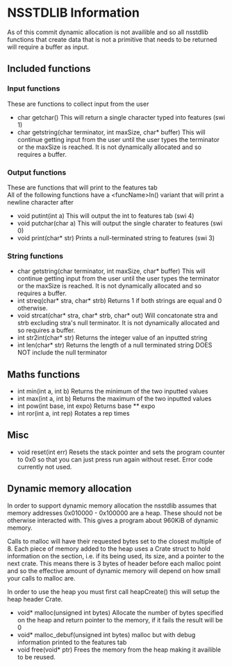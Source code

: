 # NSSTDLIB Information
As of this commit dynamic allocation is not availible and so all nsstdlib functions that create data that is not a primitive that needs to be returned will require a buffer as input.  

## Included functions
### Input functions  
These are functions to collect input from the user  
  - char getchar()                                                      This will return a single character typed into features (swi 1)
  - char getstring(char terminator, int maxSize, char* buffer)          This will continue getting input from the user until the user types the terminator or the maxSize is reached. It is not dynamically allocated and so requires a buffer.

### Output functions
These are functions that will print to the features tab  
All of the following functions have a \<funcName\>ln() variant that will print a newline character after
  - void putint(int a)                                                  This will output the int to features tab (swi 4)
  - void putchar(char a)                                                This will output the single charater to features (swi 0)
  - void print(char* str)                                               Prints a null-terminated string to features (swi 3)

### String functions
  - char getstring(char terminator, int maxSize, char* buffer)          This will continue getting input from the user until the user types the terminator or the maxSize is reached. It is not dynamically allocated and so requires a buffer.
  - int streq(char* stra, char* strb)                                   Returns 1 if both strings are equal and 0 otherwise.
  - void strcat(char* stra, char* strb, char* out)                      Will concatonate stra and strb excluding stra's null terminator. It is not dynamically allocated and so requires a buffer.
  - int str2int(char* str)                                              Returns the integer value of an inputted string
  - int len(char* str)                                                  Returns the length of a null terminated string DOES NOT include the null terminator

## Maths functions
  - int min(int a, int b)                                               Returns the minimum of the two inputted values
  - int max(int a, int b)                                               Returns the maximum of the two inputted values
  - int pow(int base, int expo)                                         Returns base ** expo
  - int ror(int a, int rep)                                             Rotates a rep times

## Misc
  - void reset(int err)                                                 Resets the stack pointer and sets the program counter to 0x0 so that you can just press run again without reset. Error code currently not used.

## Dynamic memory allocation
In order to support dynamic memory allocation the nsstdlib assumes that memory addresses 0x010000 - 0x100000 are a heap. These should not be otherwise interacted with. This gives a program about 960KiB of dynamic memory.

Calls to malloc will have their requested bytes set to the closest multiple of 8. Each piece of memory added to the heap uses a Crate struct to hold information on the section, i.e. if its being used, its size, and a pointer to the next crate. This means there is 3 bytes of header before each malloc point and so the effective amount of dynamic memory will depend on how small your calls to malloc are.

In order to use the heap you must first call heapCreate() this will setup the heap header Crate.  

  - void* malloc(unsigned int bytes)                                    Allocate the number of bytes specified on the heap and return pointer to the memory, if it fails the result will be 0
  - void* malloc_debuf(unsigned int bytes)                              malloc but with debug information printed to the features tab
  - void free(void* ptr)                                                Frees the memory from the heap making it availible to be reused. 